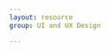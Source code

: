```yaml
---
layout: resource
group: UI and UX Design

---
```

<!-- General resources go here -->

<!-- ### Core -->

<!-- ### Intermediate -->

<!-- ### Advanced -->

<!-- ### Jedi -->
